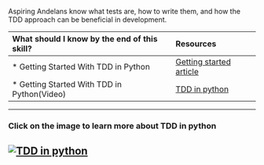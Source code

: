 Aspiring Andelans know what tests are, how to write them, and how the TDD approach can be beneficial in development.


| What should I know by the end of this skill?   |      Resources      |
|:-------------|:------------------|
| * Getting Started With TDD in Python| [Getting started article](https://code.tutsplus.com/tutorials/beginning-test-driven-development-in-python--net-30137) |
| * Getting Started With TDD in Python(Video)|[TDD in python](https://vimeo.com/225565787/e386768a86)|

-------------
### **Click on the image to learn more about TDD in python**

[![TDD in python](https://images.xenonstack.com/blog/Test-Driven-Development-Python.png)](https://www.youtube.com/watch?v=VOqcwrw8CVk "TDD in python")
-------------




